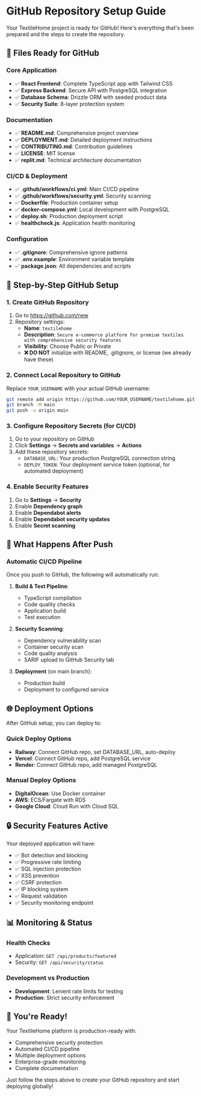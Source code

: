 # GitHub Repository Setup Guide

Your TextileHome project is ready for GitHub! Here's everything that's been prepared and the steps to create the repository.

## 📁 Files Ready for GitHub

### Core Application
- ✅ **React Frontend**: Complete TypeScript app with Tailwind CSS
- ✅ **Express Backend**: Secure API with PostgreSQL integration
- ✅ **Database Schema**: Drizzle ORM with seeded product data
- ✅ **Security Suite**: 8-layer protection system

### Documentation
- ✅ **README.md**: Comprehensive project overview
- ✅ **DEPLOYMENT.md**: Detailed deployment instructions
- ✅ **CONTRIBUTING.md**: Contribution guidelines
- ✅ **LICENSE**: MIT license
- ✅ **replit.md**: Technical architecture documentation

### CI/CD & Deployment
- ✅ **.github/workflows/ci.yml**: Main CI/CD pipeline
- ✅ **.github/workflows/security.yml**: Security scanning
- ✅ **Dockerfile**: Production container setup
- ✅ **docker-compose.yml**: Local development with PostgreSQL
- ✅ **deploy.sh**: Production deployment script
- ✅ **healthcheck.js**: Application health monitoring

### Configuration
- ✅ **.gitignore**: Comprehensive ignore patterns
- ✅ **.env.example**: Environment variable template
- ✅ **package.json**: All dependencies and scripts

## 🚀 Step-by-Step GitHub Setup

### 1. Create GitHub Repository
1. Go to https://github.com/new
2. Repository settings:
   - **Name**: `textilehome`
   - **Description**: `Secure e-commerce platform for premium textiles with comprehensive security features`
   - **Visibility**: Choose Public or Private
   - **❌ DO NOT** initialize with README, .gitignore, or license (we already have these)

### 2. Connect Local Repository to GitHub
Replace `YOUR_USERNAME` with your actual GitHub username:

```bash
git remote add origin https://github.com/YOUR_USERNAME/textilehome.git
git branch -M main
git push -u origin main
```

### 3. Configure Repository Secrets (for CI/CD)
1. Go to your repository on GitHub
2. Click **Settings** → **Secrets and variables** → **Actions**
3. Add these repository secrets:
   - `DATABASE_URL`: Your production PostgreSQL connection string
   - `DEPLOY_TOKEN`: Your deployment service token (optional, for automated deployment)

### 4. Enable Security Features
1. Go to **Settings** → **Security**
2. Enable **Dependency graph**
3. Enable **Dependabot alerts**
4. Enable **Dependabot security updates**
5. Enable **Secret scanning**

## 🔧 What Happens After Push

### Automatic CI/CD Pipeline
Once you push to GitHub, the following will automatically run:

1. **Build & Test Pipeline**:
   - TypeScript compilation
   - Code quality checks
   - Application build
   - Test execution

2. **Security Scanning**:
   - Dependency vulnerability scan
   - Container security scan
   - Code quality analysis
   - SARIF upload to GitHub Security tab

3. **Deployment** (on main branch):
   - Production build
   - Deployment to configured service

## 🌐 Deployment Options

After GitHub setup, you can deploy to:

### Quick Deploy Options
- **Railway**: Connect GitHub repo, set DATABASE_URL, auto-deploy
- **Vercel**: Connect GitHub repo, add PostgreSQL service
- **Render**: Connect GitHub repo, add managed PostgreSQL

### Manual Deploy Options
- **DigitalOcean**: Use Docker container
- **AWS**: ECS/Fargate with RDS
- **Google Cloud**: Cloud Run with Cloud SQL

## 🔒 Security Features Active

Your deployed application will have:
- ✅ Bot detection and blocking
- ✅ Progressive rate limiting
- ✅ SQL injection protection
- ✅ XSS prevention
- ✅ CSRF protection
- ✅ IP blocking system
- ✅ Request validation
- ✅ Security monitoring endpoint

## 📊 Monitoring & Status

### Health Checks
- Application: `GET /api/products/featured`
- Security: `GET /api/security/status`

### Development vs Production
- **Development**: Lenient rate limits for testing
- **Production**: Strict security enforcement

## 🎉 You're Ready!

Your TextileHome platform is production-ready with:
- Comprehensive security protection
- Automated CI/CD pipeline
- Multiple deployment options
- Enterprise-grade monitoring
- Complete documentation

Just follow the steps above to create your GitHub repository and start deploying globally!